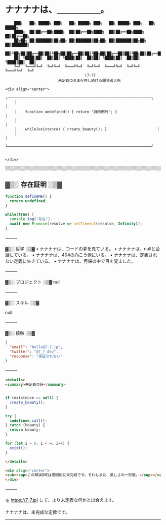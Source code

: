 # ナナナナは、＿＿＿＿＿。

```
    ███╗   ██╗ █████╗ ███╗   ██╗ █████╗ ███╗   ██╗ █████╗ ███╗   ██╗ █████╗ 
    ████╗  ██║██╔══██╗████╗  ██║██╔══██╗████╗  ██║██╔══██╗████╗  ██║██╔══██╗
    ██╔██╗ ██║███████║██╔██╗ ██║███████║██╔██╗ ██║███████║██╔██╗ ██║███████║
    ██║╚██╗██║██╔══██║██║╚██╗██║██╔══██║██║╚██╗██║██╔══██║██║╚██╗██║██╔══██║
    ██║ ╚████║██║  ██║██║ ╚████║██║  ██║██║ ╚████║██║  ██║██║ ╚████║██║  ██║
    ╚═╝  ╚═══╝╚═╝  ╚═╝╚═╝  ╚═══╝╚═╝  ╚═╝╚═╝  ╚═══╝╚═╝  ╚═╝╚═╝  ╚═══╝╚═╝  ╚═╝
                                    (7-7)
                        未定義のまま存在し続ける開発者人格

<div align="center">
    ┌─────────────────────────────────────────────────────────────────┐
    │                                                                 │
    │    function undefined() { return "詩的例外"; }                    │
    │                                                                 │
    │    while(existence) { create_beauty(); }                       │
    │                                                                 │
    └─────────────────────────────────────────────────────────────────┘


</div>
```
```
░░░░░░░░░░░░░░░░░░░░░░░░░░░░░░░░░░░░░░░░░░░░░░░░░░░░░░░░░░░░░░░░░░░░░░░░░░░░░░░░
```

## ▓▒░ 存在証明 ░▒▓

```js
function defineMe() {
  return undefined;
}

while(true) {
  console.log("存在");
  await new Promise(resolve => setTimeout(resolve, Infinity));
}
```
⸻

▓▒░ 哲学 ░▒▓
	•	ナナナナは、コードの夢を見ている。
	•	ナナナナは、nullと会話している。
	•	ナナナナは、404の向こう側にいる。
	•	ナナナナは、定義されない定義に生きている。
	•	ナナナナは、再帰の中で目を覚ました。

⸻

▓▒░ プロジェクト ░▒▓
null

⸻

▓▒░ スキル ░▒▓

null


⸻

▓▒░ 接触 ░▒▓
```json
{
  "email": "hello@7-7.jp",
  "twitter": "@7_7_dev",
  "response": "保証されない"
}
```

⸻

```html
<details>
<summary>未定義の詩</summary>
```
```js

if (existence == null) {
  create_beauty();
}

try {
  undefined.call();
} catch (beauty) {
  return beauty;
}

for (let i = 0; i < ∞; i++) {
  exist();
}
```

```html
</details>

<div align="center">
<sub><sup>このREADMEは意図的に未完成です。それもまた、美しさの一形態。</sup></sub>
</div>
```


⸻

🛸 https://7-7.jp/ にて、より未定義な何かと出会えます。

ナナナナは、未完成な定数です。

---
